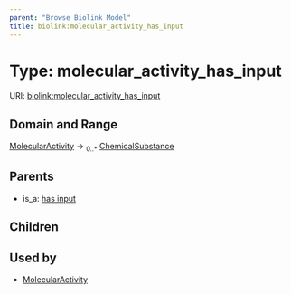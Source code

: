 ```yaml
---
parent: "Browse Biolink Model"
title: biolink:molecular_activity_has_input
---
```


# Type: molecular_activity_has_input




URI: [biolink:molecular_activity_has_input](https://w3id.org/biolink/vocab/molecular_activity_has_input)



## Domain and Range

[MolecularActivity](MolecularActivity.md) ->  <sub>0..*</sub> [ChemicalSubstance](ChemicalSubstance.md)

## Parents

 *  is_a: [has input](has_input.md)

## Children


## Used by

 * [MolecularActivity](MolecularActivity.md)

